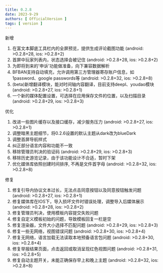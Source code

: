 ```yaml
---
title: 0.2.8
date: 2023-9-29
authors: [ OfficialVersion ]
tags: [ version ]
---
```


新增

1. 在富文本脚底工具栏内的全屏预览，提供生成评论截图功能 (android: >0.2.8+28, ios: >0.2.8+2)
2. 首屏中玩家列表内，状态选择会被记住 (android: >0.2.8+28, ios: >0.2.8+2)
3. 为即将到来的'申诉'功能做准备，向下兼容数据解析
4. BFBAN支持自动填充，允许调用第三方管理器寄存账户信息，如1password、google passwords等 (android: >0.2.8+32, ios: >0.2.8+8)
5. (beta)新增翻译模块，能对时间轴内容翻译，目前支持deepl、youdao模块 (android: >0.2.8+27, ios: >0.2.8+1)
6. 一个新的媒体配置设置，可选择在应用保存文件的位置，以及扫描目录 (android: >0.2.8+29, ios: >0.2.8+3)

优化

1. 改进一些图片缓存以及接口缓存，减少服务压力 (android: >0.2.8+27, ios: >0.2.8+1)
2. 调整暗黑主题细节，将0.2.6设置的默认主题从dark改为blueDark
3. 调整首屏导航样式
4. 纠正部分语言内容和功能不一致
5. 移除管理员判决的验证码 (android: >0.2.8+29, ios: >0.2.8+3)
6. 移除历史游览记录，由于该功能设计不合适，暂时下架
7. 优化媒体库依照创建时间排序, 不再是文件首字母 (android: >0.2.8+32, ios: >0.2.8+8)

修复

1. 修复引导内协议文本过长，无法点击同意按钮以及同意按钮触发问题 (android: >0.2.8+27, ios: >0.2.8+1)
2. 修复媒体库在IOS下，导入损坏文件时错误处理，调整导入后媒体展示 (android: >0.2.8+28, ios: >0.2.8+2)
3. 修复管理员判决，使用模板内容提交失败问题
4. 修复自定义模板初始的问题，导致模板回复一栏是空
5. 修复渲染器，文件大小选择不匹配问题 (android: >0.2.8+29, ios: >0.2.8+3)
6. 修复一些无网络，视图错误问题 (android: >0.2.8+30, ios: >0.2.8+4)
7. 修复无网络，语言加载无法读取本地预备语言包问题 (android: >0.2.8+30, ios: >0.2.8+4)
8. 修复举报结果页面，点击返回或取消呈现红色视图问题 (android: >0.2.8+31, ios: >0.2.8+5)
9. 修复自动主题开关，未能正确保存早上和晚上主题 (android: >0.2.8+32, ios: >0.2.8+8)
